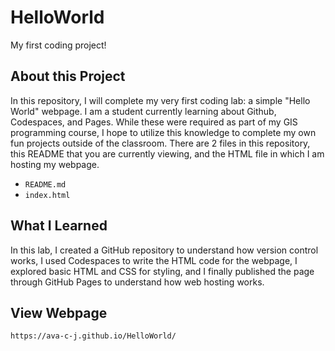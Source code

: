 # HelloWorld
My first coding project!

## About this Project
In this repository, I will complete my very first coding lab: a simple "Hello World" webpage. I am a student currently learning about Github, Codespaces, and Pages. While these were required as part of my GIS programming course, I hope to utilize this knowledge to complete my own fun projects outside of the classroom.
There are 2 files in this repository, this README that you are currently viewing, and the HTML file in which I am hosting my webpage.
- `README.md`
- `index.html`

## What I Learned
In this lab, I created a GitHub repository to understand how version control works, I used Codespaces to write the HTML code for the webpage, I explored basic HTML and CSS for styling, and I finally published the page through GitHub Pages to understand how web hosting works.

## View Webpage
`https://ava-c-j.github.io/HelloWorld/`
